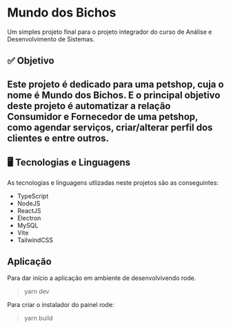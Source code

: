 # Mundo dos Bichos

Um simples projeto final para o projeto integrador do curso de Análise e Desenvolvimento de Sistemas.

## ✅ Objetivo

Este projeto é dedicado para uma petshop, cuja o nome é Mundo dos Bichos. E o principal objetivo deste projeto é
automatizar a relação Consumidor e Fornecedor de uma petshop, como agendar serviços, criar/alterar perfil dos clientes e entre outros.
---

## 🖥️ Tecnologias e Linguagens
As tecnologias e linguagens utlizadas neste projetos são as conseguintes: 
 - TypeScript
 - NodeJS
 - ReactJS
 - Electron
 - MySQL
 - Vite
 - TailwindCSS

## Aplicação
Para dar início a aplicação em ambiente de desenvolvivendo rode.
> yarn dev

Para criar o instalador do painel rode:
> yarn build